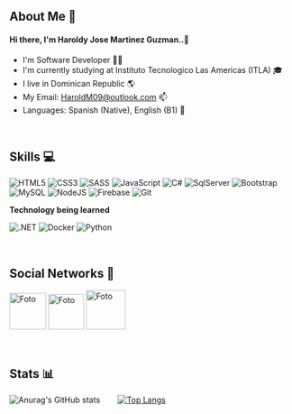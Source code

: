 ## About Me :bust_in_silhouette:

#### Hi there, I'm Haroldy Jose Martinez Guzman..👋

- I'm Software Developer 🧑‍💻
- I'm currently studying at Instituto Tecnologico Las Americas (ITLA) 🎓
- I live in Dominican Republic 🌎
- My Email: HaroldM09@outlook.com 📫
- Languages: Spanish (Native), English (B1) 💬

&nbsp;

## Skills :computer:

![HTML5](https://img.shields.io/badge/-HTML5-E34F26?style=for-the-badge&logo=html5&logoColor=white)
![CSS3](https://img.shields.io/badge/-CSS3-1572B6?style=for-the-badge&logo=css3&logoColor=white)
![SASS](https://img.shields.io/badge/Sass-CC6699?style=for-the-badge&logo=sass&logoColor=white)
![JavaScript](https://img.shields.io/badge/-JavaScript-yellow?style=for-the-badge&logo=javascript&logoColor=white)
![C#](https://img.shields.io/badge/-Csharp-563D7C?style=for-the-badge&logo=Csharp)
![SqlServer](https://img.shields.io/badge/-SQLServer-red?style=for-the-badge&logo=Sqlserver&logoColor=white)
![Bootstrap](https://img.shields.io/badge/-Bootstrap-563D7C?style=for-the-badge&logo=bootstrap&logoColor=white)
![MySQL](https://img.shields.io/badge/-MySQL-blue?style=for-the-badge&logo=mysql&logoColor=white)
![NodeJS](https://img.shields.io/badge/Node.js-43853D?style=for-the-badge&logo=node.js&logoColor=white)
![Firebase](https://img.shields.io/badge/Firebase-yellow?style=for-the-badge&logo=firebase&logoColor=white)
![Git](https://img.shields.io/badge/-Git-red?style=for-the-badge&logo=git&logoColor=white)


**Technology being learned**
<br>

![.NET](https://img.shields.io/badge/-.NET-purple?style=for-the-badge&logo=.NET)
![Docker](https://img.shields.io/badge/Docker-blue?style=for-the-badge&logo=docker&logoColor=white)
![Python](https://img.shields.io/badge/Python-green?style=for-the-badge&logo=python&logoColor=white)

&nbsp;

## Social Networks :iphone:

<a id="instagram" href="https://www.instagram.com/harol098g/"><img width='65px' src="https://logos-world.net/wp-content/uploads/2020/06/Instagram-Logo-700x394.png" alt="Foto"></a>
<a id="telegram" target="_blank" href="https://t.me/haroldymart"><img width='63px' src="https://logos-world.net/wp-content/uploads/2021/03/Telegram-Logo.png" alt="Foto"></a> 
<a id="whatsapp" href="https://wa.me/+8493762615"><img width='70px' src="https://logos-world.net/wp-content/uploads/2020/05/WhatsApp-Logo.png" alt="Foto"></a> 


&nbsp;

## Stats :bar_chart:

![Anurag's GitHub stats](https://github-readme-stats.vercel.app/api?username=HaroldMart&show_icons=true&theme=radical)&nbsp; &nbsp; &nbsp; &nbsp; 
[![Top Langs](https://github-readme-stats.vercel.app/api/top-langs/?username=HaroldMart&layout=compact)](https://github.com/anuraghazra/github-readme-stats) 


<!---
HaroldMart/HaroldMart is a ✨ special ✨ repository because its `README.md` (this file) appears on your GitHub profile.
You can click the Preview link to take a look at your changes.
--->


